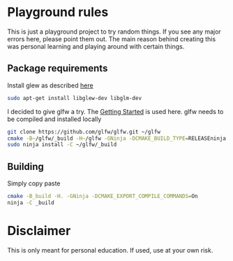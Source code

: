 # Playground rules

This is just a playground project to try random things.
If you see any major errors here, please point them out.
The main reason behind creating this was personal learning and playing around with certain things.

## Package requirements
Install glew as described [here](https://en.wikibooks.org/wiki/OpenGL_Programming/Installation/Linux#OpenGL_Installation_on_Linux)
```bash
sudo apt-get install libglew-dev libglm-dev
```

I decided to give glfw a try. The [Getting Started](http://www.glfw.org/docs/latest/quick_guide.html) is used here.
glfw needs to be compiled and installed locally
```bash
git clone https://github.com/glfw/glfw.git ~/glfw
cmake -B~/glfw/_build -H~/glfw -GNinja -DCMAKE_BUILD_TYPE=RELEASEninja
sudo ninja install -C ~/glfw/_build
```

## Building
Simply copy paste

```bash
cmake -B_build -H. -GNinja -DCMAKE_EXPORT_COMPILE_COMMANDS=On
ninja -C _build
```

# Disclaimer
This is only meant for personal education.
If used, use at your own risk.

